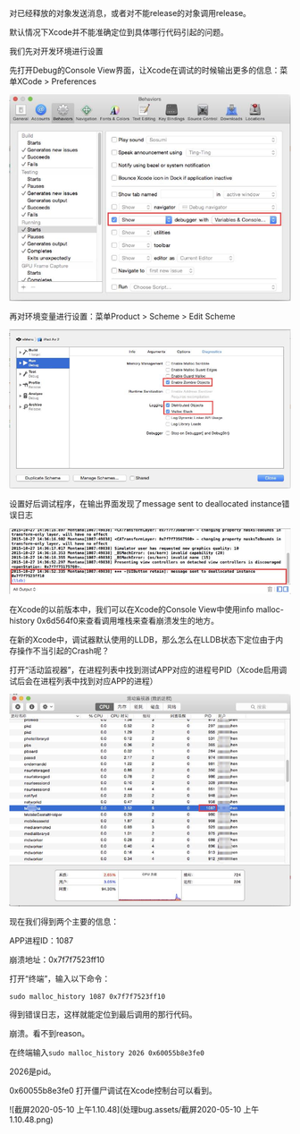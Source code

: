 对已经释放的对象发送消息，或者对不能release的对象调用release。

默认情况下Xcode并不能准确定位到具体哪行代码引起的问题。

我们先对开发环境进行设置

先打开Debug的Console View界面，让Xcode在调试的时候输出更多的信息：菜单XCode > Preferences

![img](处理bug.assets/809477-20151027142732200-1834209553.jpg)

再对环境变量进行设置：菜单Product > Scheme > Edit Scheme

![img](处理bug.assets/809477-20151027143231716-1407979929.jpg)

设置好后调试程序，在输出界面发现了message sent to deallocated instance错误日志

![img](处理bug.assets/809477-20151027144002060-1369744939.jpg)

在Xcode的以前版本中，我们可以在Xcode的Console View中使用info malloc-history 0x6d564f0来查看调用堆栈来查看崩溃发生的地方。

在新的Xcode中，调试器默认使用的LLDB，那么怎么在LLDB状态下定位由于内存操作不当引起的Crash呢？

打开“活动监视器”，在进程列表中找到测试APP对应的进程号PID（Xcode启用调试后会在进程列表中找到对应APP的进程）

![img](处理bug.assets/809477-20151027144834435-1736541518.jpg)

现在我们得到两个主要的信息：

APP进程ID：1087

崩溃地址：0x7f7f7523ff10

打开“终端”，输入以下命令：

```
sudo malloc_history 1087 0x7f7f7523ff10
```

得到错误日志，这样就能定位到最后调用的那行代码。



崩溃。看不到reason。

在终端输入`sudo malloc_history 2026 0x60055b8e3fe0`

2026是pid。

0x60055b8e3fe0 打开僵尸调试在Xcode控制台可以看到。

![截屏2020-05-10 上午1.10.48](处理bug.assets/截屏2020-05-10 上午1.10.48.png)







